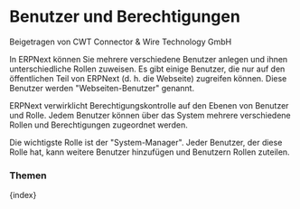 <!-- add-breadcrumbs -->
# Benutzer und Berechtigungen
<span class="text-muted contributed-by">Beigetragen von CWT Connector & Wire Technology GmbH</span>

In ERPNext können Sie mehrere verschiedene Benutzer anlegen und ihnen unterschiedliche Rollen zuweisen. Es gibt einige Benutzer, die nur auf den öffentlichen Teil von ERPNext (d. h. die Webseite) zugreifen können. Diese Benutzer werden "Webseiten-Benutzer" genannt.

ERPNext verwirklicht Berechtigungskontrolle auf den Ebenen von Benutzer und Rolle. Jedem Benutzer können über das System mehrere verschiedene Rollen und Berechtigungen zugeordnet werden.

Die wichtigste Rolle ist der "System-Manager". Jeder Benutzer, der diese Rolle hat, kann weitere Benutzer hinzufügen und Benutzern Rollen zuteilen.

### Themen

{index}

